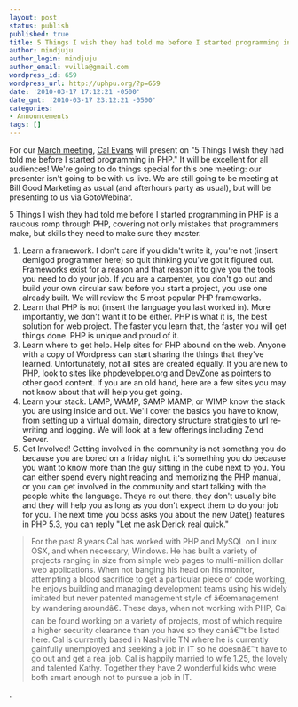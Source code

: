```yaml
---
layout: post
status: publish
published: true
title: 5 Things I wish they had told me before I started programming in PHP
author: mindjuju
author_login: mindjuju
author_email: vvilla@gmail.com
wordpress_id: 659
wordpress_url: http://uphpu.org/?p=659
date: '2010-03-17 17:12:21 -0500'
date_gmt: '2010-03-17 23:12:21 -0500'
categories:
- Announcements
tags: []
---
```

<p>For our <a href="/events">March meeting</a>, <a href="http://blog.calevans.com/ ">Cal Evans</a> will present on "5 Things I wish they had told me before I started programming in PHP." It will be excellent for all audiences! We're going to do things special for this one meeting: our presenter isn't going to be with us live. We are still going to be meeting at Bill Good Marketing as usual (and afterhours party as usual), but will be presenting to us via GotoWebinar.</p>
<p>5 Things I wish they had told me before I started programming in PHP is a raucous romp through PHP, covering not only mistakes that programmers make, but skills they need to make sure they master.</p>
<ol>
<li>Learn a framework. I don't care if you didn't write it, you're not (insert demigod programmer here) so quit thinking you've got it figured out. Frameworks exist for a reason and that reason it to give you the tools you need to do your job. If you are a carpenter, you don't go out and build your own circular saw before you start a project, you use one already built. We will review the 5 most popular PHP frameworks.</li>
<li>Learn that PHP is not (insert the language you last worked in). More importantly, we don't want it to be either. PHP is what it is, the best solution for web project. The faster you learn that, the faster you will get things done. PHP is unique and proud of it.</li>
<li>Learn where to get help. Help sites for PHP abound on the web. Anyone with a copy of Wordpress can start sharing the things that they've learned. Unfortunately, not all sites are created equally. If you are new to PHP, look to sites like phpdeveloper.org and DevZone as pointers to other good content. If you are an old hand, here are a few sites you may not know about that will help you get going.</li>
<li>Learn your stack. LAMP, WAMP, SAMP MAMP, or WIMP know the stack you are using inside and out. We'll cover the basics you have to know, from setting up a virtual domain, directory structure stratigies to url re-writing and logging. We will look at a few offerings including Zend Server.</li>
<li>Get Involved! Getting involved in the community is not somethng you do because you are bored on a friday night. it's something you do because you want to know more than the guy sitting in the cube next to you. You can either spend every night reading and memorizing the PHP manual, or you can get involved in the community and start talking with the people white the language. Theya re out there, they don't usually bite and they will help you as long as you don't expect them to do your job for you. The next time you boss asks you about the new Date() features in PHP 5.3, you can reply "Let me ask Derick real quick."</li>
</ol>
<blockquote><p>
For the past 8 years Cal has worked with PHP and MySQL on Linux OSX, and when necessary, Windows. He has built a variety of projects ranging in size from simple web pages to multi-million dollar web applications. When not banging his head on his monitor, attempting a blood sacrifice to get a particular piece of code working, he enjoys building and managing development teams using his widely imitated but never patented management style of â€œmanagement by wandering aroundâ€. These days, when not working with PHP, Cal can be found working on a variety of projects, most of which require a higher security clearance than you have so they canâ€™t be listed here. Cal is currently based in Nashville TN where he is currently gainfully unemployed and seeking a job in IT so he doesnâ€™t have to go out and get a real job. Cal is happily married to wife 1.25, the lovely and talented Kathy. Together they have 2 wonderful kids who were both smart enough not to pursue a job in IT.
</p></blockquote>
<p>.</p>
